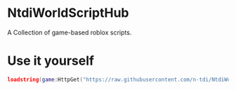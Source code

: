 # NtdiWorldScriptHub
A Collection of game-based roblox scripts. 

# Use it yourself
```lua
loadstring(game:HttpGet("https://raw.githubusercontent.com/n-tdi/NtdiWorldScriptHub/main/Main"))()
```

